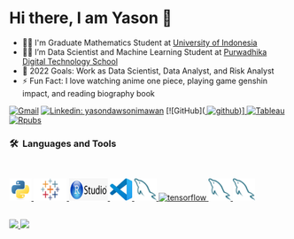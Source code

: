 # Hi there, I am Yason 👋 
- 👨‍🎓 I'm Graduate Mathematics Student at [University of Indonesia](https://math.ui.ac.id/en/)
- 👨‍🔬 I’m Data Scientist and Machine Learning Student at [Purwadhika Digital Technology School](https://purwadhika.com/)
- 🥅 2022 Goals: Work as Data Scientist, Data Analyst, and Risk Analyst
- ⚡ Fun Fact: I love watching anime one piece, playing game genshin impact, and reading biography book

[![Gmail](https://img.shields.io/badge/Gmail-yason.dawson%40sci.ui.ac.id-orange)](mailto:yason.dawson@sci.ui.ac.id)
[![Linkedin: yasondawsonimawan](https://img.shields.io/badge/-yasondawsonimawan-blue?style=flat-square&logo=Linkedin&logoColor=white&link=https://www.linkedin.com/in/yason-dawson-imawan-karo-karo-670982135/)](https://www.linkedin.com/in/yason-dawson-imawan-karo-karo-670982135/)
[![GitHub](<a href="https://github.com/yasondawson1" target="_blank"> <img src="https://github.com/yasondawson1" alt="github" width="40" height="40"/>)]
[![Tableau](https://github.com/detain/svg-logos/blob/master/svg/tableau-logo.svg)](https://public.tableau.com/app/profile/yason.dawson.imawan)
[![Rpubs]([icons/rpubs.png](https://www.vectorlogo.zone/util/preview.html?image=/logos/r-project/r-project-icon.svg))](https://rpubs.com/yasondawson)

<h3> 🛠 &nbsp;Languages and Tools</h3><br/>

<p align="left"> 
  <a href="https://www.python.org" target="_blank"> <img src="https://raw.githubusercontent.com/devicons/devicon/master/icons/python/python-original.svg" alt="python" width="40" height="40"/> </a>
  <a href="https://www.tableau.com" target="_blank"> <img src="https://github.com/yasondawson1/yasondawson1/blob/main/icons/tableau1.png" alt="tableau" width="60" height="40"/> </a>
  <a href="https://rpubs.com/" target="_blank"> <img src="https://github.com/yasondawson1/yasondawson1/blob/main/icons/rpubs.png" alt="rpubs" width="70" height="40"/> </a>
  <a href="https://code.visualstudio.com" target="_blank"> <img src="https://github.com/yasondawson1/yasondawson1/blob/main/icons/visual%20code.jfif" alt="visual code" width="40" height="40"/> </a>
  <a href="https://www.mysql.com" target="_blank"> <img src="https://github.com/yasondawson1/yasondawson1/blob/main/icons/mysql.png" alt="MySQL" width="40" height="40"/> </a>
  <a href="https://www.tensorflow.org" target="_blank"> <img src="https://www.vectorlogo.zone/logos/tensorflow/tensorflow-icon.svg" alt="tensorflow" width="40" height="40"/> </a>
  <a href="https://www.mysql.com" target="_blank"> <img src="https://github.com/yasondawson1/yasondawson1/blob/main/icons/mysql.png" alt="MySQL" width="40" height="40"/> </a>
  <a href="https://www.mysql.com" target="_blank"> <img src="https://github.com/yasondawson1/yasondawson1/blob/main/icons/mysql.png" alt="MySQL" width="40" height="40"/> </a>
</p>
<br/>
<a href="https://github.com/yasondawson1">
  <img height="180em" src="https://github-readme-stats.vercel.app/api?username=yasondawson&theme=buefy&show_icons=true" />
  <img height="180em" src="https://github-readme-stats.vercel.app/api/top-langs/?username=yasondawson&theme=buefy&layout=compact" />
</a>

<br/>
